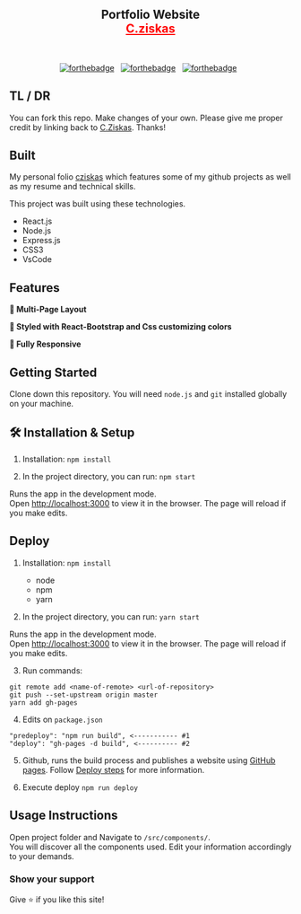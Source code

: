 <h2 align="center">
  Portfolio Website <br/>
  <a href="https://z1skgr.github.io/" style="color:red" target="_blank">C.ziskas</a>
</h2>


<br/>

<center>

[![forthebadge](https://forthebadge.com/images/badges/built-with-love.svg)](https://forthebadge.com) &nbsp;
[![forthebadge](https://forthebadge.com/images/badges/made-with-javascript.svg)](https://forthebadge.com) &nbsp;
[![forthebadge](https://forthebadge.com/images/badges/open-source.svg)](https://forthebadge.com) &nbsp;

</center>



## TL / DR

You can fork this repo. Make changes of your own. Please give me proper credit by linking back to [C.Ziskas](https://github.com/z1skgr). Thanks!

## Built

My personal folio <a href="https://z1skgr.github.io/" target="_blank">cziskas</a> which features some of my github projects as well as my resume and technical skills.<br/>

This project was built using these technologies.

- React.js
- Node.js
- Express.js
- CSS3
- VsCode

## Features

**📖 Multi-Page Layout**

**🎨 Styled with React-Bootstrap and Css customizing colors**

**📱 Fully Responsive**

## Getting Started

Clone down this repository. You will need `node.js` and `git` installed globally on your machine.

## 🛠 Installation & Setup 

1. Installation: `npm install`

2. In the project directory, you can run: `npm start`

Runs the app in the development mode.\
Open [http://localhost:3000](http://localhost:3000) to view it in the browser.
The page will reload if you make edits.

## Deploy



1. Installation: `npm install`
    - node
    - npm
    - yarn

2. In the project directory, you can run: `yarn start`

Runs the app in the development mode.\
Open [http://localhost:3000](http://localhost:3000) to view it in the browser.
The page will reload if you make edits.

3. Run commands: 
```
git remote add <name-of-remote> <url-of-repository>
git push --set-upstream origin master
yarn add gh-pages
```

4. Edits on `package.json`
```
"predeploy": "npm run build", <----------- #1
"deploy": "gh-pages -d build", <---------- #2
```

5. Github, runs the build process and publishes a website using [GitHub pages](https://pages.github.com/). Follow 
[Deploy steps](https://www.geeksforgeeks.org/deployment-of-react-application-using-github-pages/) for more information.

6. Execute deploy `npm run deploy`

## Usage Instructions

Open project folder and Navigate to `/src/components/`. <br/>
You will discover all the components used. Edit your information accordingly to your demands.

### Show your support

Give ⭐ if you like this site!

